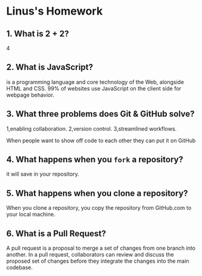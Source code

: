 # Linus's Homework

## 1. What is 2 + 2?

 4

## 2. What is JavaScript?
 is a programming language and core technology of the Web, alongside HTML and CSS. 99% of websites use JavaScript on the client side for webpage behavior.


## 3. What three problems does Git & GitHub solve?
1,enabling collaboration.
2,version control. 
3,streamlined workflows. 

When people want to show off code to each other they can put it on GitHub

## 4. What happens when you `fork` a repository?

it will save in your repository.

## 5. What happens when you clone a repository?

When you clone a repository, you copy the repository from GitHub.com to your local machine. 

## 6. What is a Pull Request?

A pull request is a proposal to merge a set of changes from one branch into another. In a pull request, collaborators can review and discuss the proposed set of changes before they integrate the changes into the main codebase.
